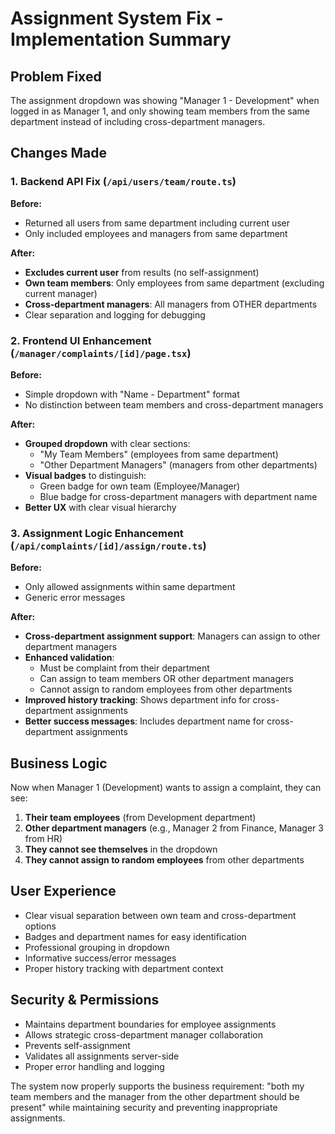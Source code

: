 # Assignment System Fix - Implementation Summary

## Problem Fixed
The assignment dropdown was showing "Manager 1 - Development" when logged in as Manager 1, and only showing team members from the same department instead of including cross-department managers.

## Changes Made

### 1. Backend API Fix (`/api/users/team/route.ts`)
**Before:** 
- Returned all users from same department including current user
- Only included employees and managers from same department

**After:**
- **Excludes current user** from results (no self-assignment)
- **Own team members**: Only employees from same department (excluding current manager)
- **Cross-department managers**: All managers from OTHER departments
- Clear separation and logging for debugging

### 2. Frontend UI Enhancement (`/manager/complaints/[id]/page.tsx`)
**Before:**
- Simple dropdown with "Name - Department" format
- No distinction between team members and cross-department managers

**After:**
- **Grouped dropdown** with clear sections:
  - "My Team Members" (employees from same department)
  - "Other Department Managers" (managers from other departments)
- **Visual badges** to distinguish:
  - Green badge for own team (Employee/Manager)
  - Blue badge for cross-department managers with department name
- **Better UX** with clear visual hierarchy

### 3. Assignment Logic Enhancement (`/api/complaints/[id]/assign/route.ts`)
**Before:**
- Only allowed assignments within same department
- Generic error messages

**After:**
- **Cross-department assignment support**: Managers can assign to other department managers
- **Enhanced validation**:
  - Must be complaint from their department
  - Can assign to team members OR other department managers
  - Cannot assign to random employees from other departments
- **Improved history tracking**: Shows department info for cross-department assignments
- **Better success messages**: Includes department name for cross-department assignments

## Business Logic
Now when Manager 1 (Development) wants to assign a complaint, they can see:

1. **Their team employees** (from Development department)
2. **Other department managers** (e.g., Manager 2 from Finance, Manager 3 from HR)
3. **They cannot see themselves** in the dropdown
4. **They cannot assign to random employees** from other departments

## User Experience
- Clear visual separation between own team and cross-department options
- Badges and department names for easy identification
- Professional grouping in dropdown
- Informative success/error messages
- Proper history tracking with department context

## Security & Permissions
- Maintains department boundaries for employee assignments
- Allows strategic cross-department manager collaboration
- Prevents self-assignment
- Validates all assignments server-side
- Proper error handling and logging

The system now properly supports the business requirement: "both my team members and the manager from the other department should be present" while maintaining security and preventing inappropriate assignments.
